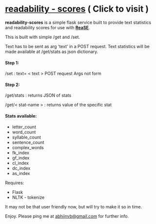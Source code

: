 # [readability - scores](http://readability-scores.herokuapp.com/get/stats) ( Click to visit )
__readability-scores__ is a simple flask service built to provide text statistics 
and readability scores for use with [__ReaSE__](https://github.com/Abhishek-P/ReaSE).

This is built with simple /get and /set.

Text has to be sent as arg 'text' in a POST request.
Text statistics will be made available at  /get/stats as json dictionary.

#### Step 1:
/set : text= < text > POST request Args not form
#### Step 2:
/get/stats :  returns JSON of stats

/get/< stat-name > : returns value of the specific stat

#### Stats available:
*  letter_count
*   word_count
*   syllable_count
*   sentence_count
*   complex_words
*   fk_index
*   gf_index
*   cl_index
*   dc_index
*   as_index

Requires:

*   Flask
*   NLTK - tokenize

It may not be that user friendly now, but will try to make it so in time.

Enjoy.
Please ping me at  [abhijnvb@gmail.com](mailto:abhijnvb@gmail.com) for further info.


  

